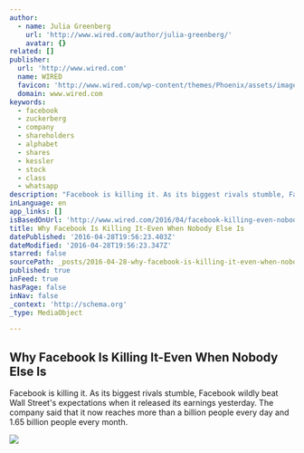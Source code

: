 ```yaml
---
author:
  - name: Julia Greenberg
    url: 'http://www.wired.com/author/julia-greenberg/'
    avatar: {}
related: []
publisher:
  url: 'http://www.wired.com'
  name: WIRED
  favicon: 'http://www.wired.com/wp-content/themes/Phoenix/assets/images/favicon.ico'
  domain: www.wired.com
keywords:
  - facebook
  - zuckerberg
  - company
  - shareholders
  - alphabet
  - shares
  - kessler
  - stock
  - class
  - whatsapp
description: "Facebook is killing it. As its biggest rivals stumble, Facebook wildly beat Wall Street's expectations when it released its earnings yesterday. The company said that it now reaches more than a billion people every day and 1.65 billion people every month."
inLanguage: en
app_links: []
isBasedOnUrl: 'http://www.wired.com/2016/04/facebook-killing-even-nobody-else/'
title: Why Facebook Is Killing It-Even When Nobody Else Is
datePublished: '2016-04-28T19:56:23.403Z'
dateModified: '2016-04-28T19:56:23.347Z'
starred: false
sourcePath: _posts/2016-04-28-why-facebook-is-killing-it-even-when-nobody-else-is.md
published: true
inFeed: true
hasPage: false
inNav: false
_context: 'http://schema.org'
_type: MediaObject

---
```

<article style=""><h1>Why Facebook Is Killing It-Even When Nobody Else Is</h1><p>Facebook is killing it. As its biggest rivals stumble, Facebook wildly beat Wall Street's expectations when it released its earnings yesterday. The company said that it now reaches more than a billion people every day and 1.65 billion people every month.</p><img src="http://www.wired.com/wp-content/uploads/2016/04/mark-zuckerberg-facebook-511572184-1200x630-e1461801427316.jpg" /></article>